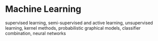 # Machine Learning
supervised learning, semi-supervised and active learning, unsupervised learning, kernel methods, probabilistic graphical models, classifier combination, neural networks
